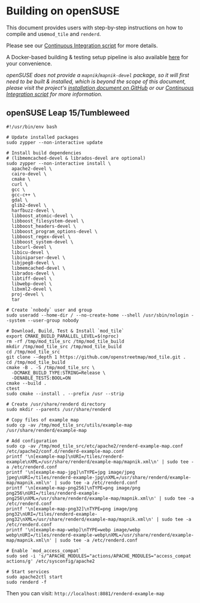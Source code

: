# Building on openSUSE

This document provides users with step-by-step instructions on how to compile and use`mod_tile` and `renderd`.

Please see our [Continuous Integration script](/.github/workflows/build-and-test.yml) for more details.

A Docker-based building & testing setup pipeline is also available [here](/docker) for your convenience.

_openSUSE does not provide a `mapnik`/`mapnik-devel` package, so it will first need to be built & installed, which is beyond the scope of this document, please visit the project's [installation document on GitHub](https://github.com/mapnik/mapnik/blob/master/INSTALL.md) or our [Continuous Integration script](/.github/actions/dependencies/build-and-install/mapnik/action.yml) for more information._

## openSUSE Leap 15/Tumbleweed

```shell
#!/usr/bin/env bash

# Update installed packages
sudo zypper --non-interactive update

# Install build dependencies
# (libmemcached-devel & librados-devel are optional)
sudo zypper --non-interactive install \
  apache2-devel \
  cairo-devel \
  cmake \
  curl \
  gcc \
  gcc-c++ \
  gdal \
  glib2-devel \
  harfbuzz-devel \
  libboost_atomic-devel \
  libboost_filesystem-devel \
  libboost_headers-devel \
  libboost_program_options-devel \
  libboost_regex-devel \
  libboost_system-devel \
  libcurl-devel \
  libicu-devel \
  libiniparser-devel \
  libjpeg8-devel \
  libmemcached-devel \
  librados-devel \
  libtiff-devel \
  libwebp-devel \
  libxml2-devel \
  proj-devel \
  tar

# Create `nobody` user and group
sudo useradd --home-dir / --no-create-home --shell /usr/sbin/nologin --system --user-group nobody

# Download, Build, Test & Install `mod_tile`
export CMAKE_BUILD_PARALLEL_LEVEL=$(nproc)
rm -rf /tmp/mod_tile_src /tmp/mod_tile_build
mkdir /tmp/mod_tile_src /tmp/mod_tile_build
cd /tmp/mod_tile_src
git clone --depth 1 https://github.com/openstreetmap/mod_tile.git .
cd /tmp/mod_tile_build
cmake -B . -S /tmp/mod_tile_src \
  -DCMAKE_BUILD_TYPE:STRING=Release \
  -DENABLE_TESTS:BOOL=ON
cmake --build .
ctest
sudo cmake --install . --prefix /usr --strip

# Create /usr/share/renderd directory
sudo mkdir --parents /usr/share/renderd

# Copy files of example map
sudo cp -av /tmp/mod_tile_src/utils/example-map /usr/share/renderd/example-map

# Add configuration
sudo cp -av /tmp/mod_tile_src/etc/apache2/renderd-example-map.conf /etc/apache2/conf.d/renderd-example-map.conf
printf '\n[example-map]\nURI=/tiles/renderd-example\nXML=/usr/share/renderd/example-map/mapnik.xml\n' | sudo tee -a /etc/renderd.conf
printf '\n[example-map-jpg]\nTYPE=jpg image/jpeg jpeg\nURI=/tiles/renderd-example-jpg\nXML=/usr/share/renderd/example-map/mapnik.xml\n' | sudo tee -a /etc/renderd.conf
printf '\n[example-map-png256]\nTYPE=png image/png png256\nURI=/tiles/renderd-example-png256\nXML=/usr/share/renderd/example-map/mapnik.xml\n' | sudo tee -a /etc/renderd.conf
printf '\n[example-map-png32]\nTYPE=png image/png png32\nURI=/tiles/renderd-example-png32\nXML=/usr/share/renderd/example-map/mapnik.xml\n' | sudo tee -a /etc/renderd.conf
printf '\n[example-map-webp]\nTYPE=webp image/webp webp\nURI=/tiles/renderd-example-webp\nXML=/usr/share/renderd/example-map/mapnik.xml\n' | sudo tee -a /etc/renderd.conf

# Enable `mod_access_compat`
sudo sed -i 's/^APACHE_MODULES="actions/APACHE_MODULES="access_compat actions/g' /etc/sysconfig/apache2

# Start services
sudo apache2ctl start
sudo renderd -f
```

Then you can visit: `http://localhost:8081/renderd-example-map`
